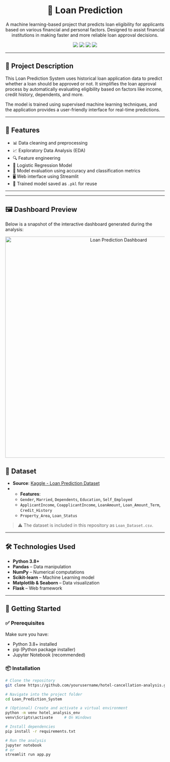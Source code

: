 <h1 align="center">🏨 Loan Prediction </h1>
<p align="center">
  A machine learning-based project that predicts loan eligibility for applicants based on various financial and personal factors. Designed to assist financial institutions in making faster and more reliable loan approval decisions.
</p>

<p align="center">
  <img src="https://img.shields.io/badge/Python-3.8+-blue.svg" />
  <img src="https://img.shields.io/badge/Status-Complete-success.svg" />
  <img src="https://img.shields.io/badge/License-MIT-green.svg" />
  <img src="https://img.shields.io/badge/Model-LogisticRegression-purple.svg" />
</p>

---

## 🧠 Project Description

This Loan Prediction System uses historical loan application data to predict whether a loan should be approved or not. It simplifies the loan approval process by automatically evaluating eligibility based on factors like income, credit history, dependents, and more.

The model is trained using supervised machine learning techniques, and the application provides a user-friendly interface for real-time predictions.

---

## 📌 Features

- 📊 Data cleaning and preprocessing
- 📈 Exploratory Data Analysis (EDA)
- 🔍 Feature engineering
- 🤖 Logistic Regression Model
- 🧪 Model evaluation using accuracy and classification metrics
- 🖥️ Web interface using Streamlit
- 💾 Trained model saved as `.pkl` for reuse

---
---

## 🖼️ Dashboard Preview

Below is a snapshot of the interactive dashboard generated during the analysis:

<p align="center">
  <img src="Screenshort.png" alt="Loan Prediction Dashboard" width="700"/>
</p>

## 📁 Dataset

- **Source**: [Kaggle - Loan Prediction Dataset](https://www.kaggle.com/datasets)
- - **Features**:
  - `Gender`, `Married`, `Dependents`, `Education`, `Self_Employed`
  - `ApplicantIncome`, `CoapplicantIncome`, `LoanAmount`, `Loan_Amount_Term`, `Credit_History`
  - `Property_Area`, `Loan_Status`

> ⚠️ The dataset is included in this repository as `Loan_Dataset.csv`.
---

## 🛠️ Technologies Used

- **Python 3.8+**
- **Pandas** – Data manipulation
- **NumPy** – Numerical computations
- **Scikit-learn** – Machine Learning model
- **Matplotlib & Seaborn** – Data visualization
- **Flask** – Web framework

---

## 🚀 Getting Started

### ✅ Prerequisites

Make sure you have:
- Python 3.8+ installed
- pip (Python package installer)
- Jupyter Notebook (recommended)

### 📦 Installation

```bash
# Clone the repository
git clone https://github.com/yourusername/hotel-cancellation-analysis.git

# Navigate into the project folder
cd Loan_Prediction_System

# (Optional) Create and activate a virtual environment
python -m venv hotel_analysis_env
venv\Scripts\activate     # On Windows

# Install dependencies
pip install -r requirements.txt

# Run the analysis
jupyter notebook
# or
streamlit run app.py
